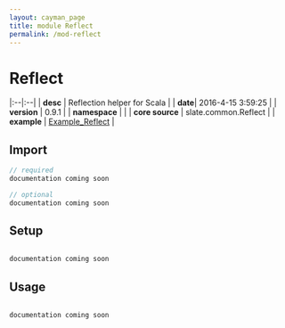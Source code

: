 ```yaml
---
layout: cayman_page
title: module Reflect
permalink: /mod-reflect
---
```


# Reflect

|:--|:--|
| **desc** | Reflection helper for Scala | 
| **date**| 2016-4-15 3:59:25 |
| **version** | 0.9.1  |
| **namespace** |   |
| **core source** | slate.common.Reflect  |
| **example** | [Example_Reflect](https://github.com/kishorereddy/blend-server/blob/master/src/apps/scala/slate-examples/src/main/scala/slate/examples/Example_Reflect.scala) |

## Import
```scala 
// required 
documentation coming soon

// optional 
documentation coming soon

```

## Setup
```scala

documentation coming soon

```

## Usage
```scala

documentation coming soon

```

